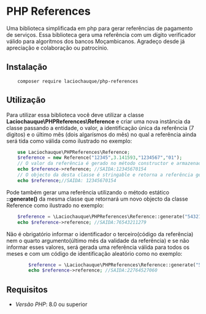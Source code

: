 # PHP References

Uma biblioteca simplificada em php para gerar referências de pagamento de serviços. Essa biblioteca gera uma referência com um dígito verificador válido para algorítmos dos bancos Moçambicanos. Agradeço desde já apreciação e colaboração ou patrocínio.

## Instalação
```shell 
    composer require laciochauque/php-references
```
## Utilização

Para utilizar essa biblioteca você deve utilizar a classe **Laciochauque\PHPReferences\Reference** e criar uma nova instância da classe passando a entidade, o valor, a identificação única da referência (7 digitos) e o último mês (dois algarísmos do mês) no qual a referência ainda será tida como válida como ilustrado no exemplo:

```php
    use Laciochauque\PHPReferences\Reference;
    $reference = new Reference("12345",3.141593,"1234567","01");
    // O valor da referência é gerado no método constructor e armazenado no atributo reference
    echo $reference->reference; //SAIDA:12345670154 
    // O objecto da desta classe é stringable e retorna a referência gerada, contudo recomendo a instrução acima.
    echo $reference;//SAIDA: 12345670154             
```
Pode também gerar uma referência utilizando o método estático __::generate()__ da mesma classe que  retornará um novo objecto da classe Reference como ilustrado no exemplo:

```php
    $reference = \Laciochauque\PHPReferences\Reference::generate("54321",100,"7654321","12");
    echo $reference->reference; //SAIDA:76543211279 
```
Não é obrigatório informar o identificador o terceiro(código da referência) nem o quarto argumento(último mês da validade da referência) e se não informar esses valores, será gerada uma referência válida para todos os meses e com um código de identificação aleatório como no exemplo:

```php
        $reference = \Laciochauque\PHPReferences\Reference::generate("54321",100);
        echo $reference->reference; //SAIDA:22764527060 
``` 
## Requisitos
- *Versão PHP*: 8.0 ou superior        